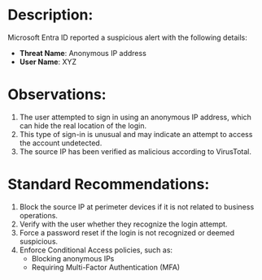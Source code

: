 # Description:
Microsoft Entra ID reported a suspicious alert with the following details:
- **Threat Name**: Anonymous IP address
- **User Name**: XYZ

# Observations:
1. The user attempted to sign in using an anonymous IP address, which can hide the real location of the login.
2. This type of sign-in is unusual and may indicate an attempt to access the account undetected.
3. The source IP has been verified as malicious according to VirusTotal.

# Standard Recommendations:
1. Block the source IP at perimeter devices if it is not related to business operations.
2. Verify with the user whether they recognize the login attempt.
3. Force a password reset if the login is not recognized or deemed suspicious.
4. Enforce Conditional Access policies, such as:
   - Blocking anonymous IPs
   - Requiring Multi-Factor Authentication (MFA)
